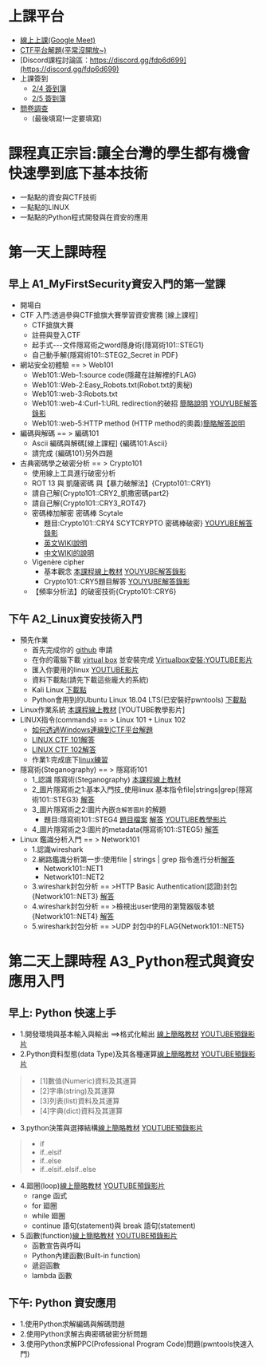 # 上課平台
- [線上上課(Google Meet)](https://meet.google.com/anw-awov-hsw)
- [CTF平台解題(平常沒開放~)](https://120.114.62.215/)
- [Discord課程討論區：https://discord.gg/fdp6d699](https://discord.gg/fdp6d699)
- 上課簽到
  - [2/4 簽到簿](https://forms.gle/TjzKdoCwXRt9wTzb7)
  - [2/5 簽到簿](https://forms.gle/TCjCFFqQ7ayccNLN8)
- [問卷調查](https://forms.gle/WT1vQ3x7HC9FD7Gu6)
  - (最後填寫!一定要填寫) 

# 課程真正宗旨:讓全台灣的學生都有機會快速學到底下基本技術
- 一點點的資安與CTF技術
- 一點點的LINUX
- 一點點的Python程式開發與在資安的應用

# 第一天上課時程
## 早上 A1_MyFirstSecurity資安入門的第一堂課
- 開場白
- CTF 入門:透過參與CTF搶旗大賽學習資安實務 [線上課程]
  - CTF搶旗大賽
  - 註冊與登入CTF
  - 起手式---文件隱寫術之word隱身術{隱寫術101::STEG1}
  - 自己動手解{隱寫術101::STEG2_Secret in PDF}
- 網站安全初體驗 == > Web101
  - Web101::Web-1:source code(隱藏在註解裡的FLAG)
  - Web101::Web-2:Easy_Robots.txt(Robot.txt的奧秘)
  - Web101::web-3:Robots.txt
  - Web101::web-4:Curl-1:URL redirection的破招 [簡略說明](https://github.com/MyFirstSecurity2020/SecurityFoscusOnline2023/blob/main/A1_MyFirstSecurity%E8%B3%87%E5%AE%89%E5%85%A5%E9%96%80%E7%9A%84%E7%AC%AC%E4%B8%80%E5%A0%82%E8%AA%B2/web-4%E8%A7%A3%E7%AD%94.md) [YOUYUBE解答錄影](https://youtu.be/Lwyp3tv66KQ)
  - Web101::web-5:HTTP method (HTTP method的奧義)[簡略解答說明](https://github.com/MyFirstSecurity2020/SecurityFoscusOnline2023/blob/main/A1_MyFirstSecurity%E8%B3%87%E5%AE%89%E5%85%A5%E9%96%80%E7%9A%84%E7%AC%AC%E4%B8%80%E5%A0%82%E8%AA%B2/web-5%E8%A7%A3%E7%AD%94.md)
- 編碼與解碼 == >  編碼101
  - Ascii 編碼與解碼[線上課程] {編碼101:Ascii}
  - 請完成 {編碼101}另外四題
- 古典密碼學之破密分析 == > Crypto101  
  - 使用線上工具進行破密分析
  - ROT 13 與 凱薩密碼 與【暴力破解法】{Crypto101::CRY1}
  - 請自己解{Crypto101::CRY2_凱撒密碼part2}
  - 請自己解{Crypto101::CRY3_ROT47}
  - 密碼棒加解密 密碼棒 Scytale
    - 題目:Crypto101::CRY4 SCYTCRYPTO 密碼棒破密}  [YOUYUBE解答錄影](https://youtu.be/8XbZSa-1GkE)
    - [英文WIKI說明](https://en.wikipedia.org/wiki/Scytale)
    - [中文WIKI的說明](https://zh.m.wikipedia.org/zh-tw/%E5%AF%86%E7%A2%BC%E6%A3%92)
  - Vigenère cipher  
    - 基本觀念 [本課程線上教材](https://github.com/MyFirstSecurity2020/SecurityFoscusOnline2023/blob/main/A1_MyFirstSecurity%E8%B3%87%E5%AE%89%E5%85%A5%E9%96%80%E7%9A%84%E7%AC%AC%E4%B8%80%E5%A0%82%E8%AA%B2/Vigen%C3%A8recipher.md) [YOUYUBE解答錄影]()
    - Crypto101::CRY5題目解答 [YOUYUBE解答錄影](https://youtu.be/P2fCkFC2eRA)
  - 【頻率分析法】的破密技術{Crypto101::CRY6}


## 下午 A2_Linux資安技術入門
- 預先作業
  - 首先完成你的 [github](https://github.com/) 申請
  - 在你的電腦下載 [virtual box](https://www.virtualbox.org/wiki/Downloads) 並安裝完成 [Virtualbox安裝:YOUTUBE影片](https://youtu.be/FC0CX71aGnc)
  - 匯入你要用的linux  [YOUTUBE影片](https://youtu.be/GTpQR7fZcwE)
  - 資料下載點(請先下載這些龐大的系統)
  - Kali Linux [下載點](https://drive.google.com/file/d/1m620Z7KAOSUOLdFH92FYLE2NINb-vJsn/view?usp=sharing)
  - Python會用到的Ubuntu Linux 18.04 LTS(已安裝好pwntools)  [下載點](https://drive.google.com/file/d/1aP-qCFP6jKsGYXtKy9ahwZleQSENEi7C/view?usp=sharing)
- Linux作業系統 [本課程線上教材](https://github.com/MyFirstSecurity2020/SecurityFoscusOnline2023/blob/main/A2_Linux%E8%B3%87%E5%AE%89%E6%8A%80%E8%A1%93%E5%85%A5%E9%96%80/1.%E5%9F%BA%E7%A4%8Elinux%E5%85%A5%E9%96%80.MD) [YOUTUBE教學影片]
- LINUX指令(commands) == >  Linux 101 + Linux 102
  - [如何透過Windows連線到CTF平台解題](https://github.com/MyFirstSecurity2020/SecurityFoscusOnline2023/blob/main/A2_Linux%E8%B3%87%E5%AE%89%E6%8A%80%E8%A1%93%E5%85%A5%E9%96%80/%E5%A6%82%E4%BD%95%E9%80%8F%E9%81%8EWindows%E9%80%A3%E7%B7%9A%E5%88%B0CTF%E5%B9%B3%E5%8F%B0%E8%A7%A3%E9%A1%8C.md)
  - [LINUX CTF 101解答 ](https://github.com/MyFirstSecurity2020/SecurityFoscusOnline2023/blob/main/A2_Linux%E8%B3%87%E5%AE%89%E6%8A%80%E8%A1%93%E5%85%A5%E9%96%80/2_1_Linux101%E8%A7%A3%E7%AD%94.md)
  - [LINUX CTF 102解答](https://github.com/MyFirstSecurity2020/SecurityFoscusOnline2023/blob/main/A2_Linux%E8%B3%87%E5%AE%89%E6%8A%80%E8%A1%93%E5%85%A5%E9%96%80/2_2_Linux%20102%E8%A7%A3%E7%AD%94.md) 
  - 作業1:完成底下[linux練習](https://overthewire.org/wargames/bandit/)
- 隱寫術(Steganography) == >  隱寫術101
  - 1_認識 隱寫術(Steganography)  [本課程線上教材](https://github.com/MyFirstSecurity2020/SecurityFoscusOnline2023/blob/main/A2_Linux%E8%B3%87%E5%AE%89%E6%8A%80%E8%A1%93%E5%85%A5%E9%96%80/2.%E9%9A%B1%E5%AF%AB%E8%A1%93%E5%85%A5%E9%96%80/1_%E8%AA%8D%E8%AD%98%E9%9A%B1%E5%AF%AB%E8%A1%93%20Steganography.md)
  - 2_圖片隱寫術之1:基本入門技_使用linux 基本指令file|strings|grep{隱寫術101::STEG3} [解答](https://github.com/MyFirstSecurity2020/SecurityFoscusOnline2023/blob/main/A2_Linux%E8%B3%87%E5%AE%89%E6%8A%80%E8%A1%93%E5%85%A5%E9%96%80/2.%E9%9A%B1%E5%AF%AB%E8%A1%93%E5%85%A5%E9%96%80/2_%E5%9C%96%E7%89%87%E9%9A%B1%E5%AF%AB%E8%A1%93%E5%9F%BA%E6%9C%AC%E5%85%A5%E9%96%80%E6%8A%80.md)
  - 3_圖片隱寫術之2:圖片內嵌`含解答圖片`的解題 
    - 題目:隱寫術101::STEG4  [題目檔案](https://raw.githubusercontent.com/MyFirstSecurity2020/backup/main/steg/steg101/carter.jpg) [解答](https://github.com/MyFirstSecurity2020/SecurityFoscusOnline2023/edit/main/A2_Linux%E8%B3%87%E5%AE%89%E6%8A%80%E8%A1%93%E5%85%A5%E9%96%80/2.%E9%9A%B1%E5%AF%AB%E8%A1%93%E5%85%A5%E9%96%80/3_%E5%9C%96%E7%89%87%E9%9A%B1%E5%AF%AB%E8%A1%93%E4%B9%8B2_%E5%9C%96%E7%89%87%E5%85%A7%E5%B5%8C%E8%A7%A3%E7%AD%94%E5%9C%96%E7%89%87%E7%9A%84%E8%A7%A3%E9%A1%8C.md) [YOUTUBE教學影片](https://youtu.be/pMcqm7w46pE)
  - 4_圖片隱寫術之3:圖片的metadata{隱寫術101::STEG5} [解答](https://github.com/MyFirstSecurity2020/SecurityFoscusOnline2023/blob/main/A2_Linux%E8%B3%87%E5%AE%89%E6%8A%80%E8%A1%93%E5%85%A5%E9%96%80/2.%E9%9A%B1%E5%AF%AB%E8%A1%93%E5%85%A5%E9%96%80/4_%E5%9C%96%E7%89%87%E9%9A%B1%E5%AF%AB%E8%A1%93%E4%B9%8B3_%E5%9C%96%E7%89%87%E7%9A%84metadata.md)
- Linux 鑑識分析入門 == >  Network101
  - 1.認識wireshark
  - 2.網路鑑識分析第一步:使用file | strings | grep 指令進行分析[解答](https://github.com/MyFirstSecurity2020/SecurityFoscusOnline2023/tree/main/A2_Linux%E8%B3%87%E5%AE%89%E6%8A%80%E8%A1%93%E5%85%A5%E9%96%80/3_Linux%20%E9%91%91%E8%AD%98%E5%88%86%E6%9E%90%E5%85%A5%E9%96%80)
    - Network101::NET1
    - Network101::NET2
  - 3.wireshark封包分析 == >HTTP Basic Authentication(認證)封包{Network101::NET3} [解答](https://github.com/MyFirstSecurity2020/SecurityFoscusOnline2023/blob/main/A2_Linux%E8%B3%87%E5%AE%89%E6%8A%80%E8%A1%93%E5%85%A5%E9%96%80/3_Linux%20%E9%91%91%E8%AD%98%E5%88%86%E6%9E%90%E5%85%A5%E9%96%80/3_%E4%BD%BF%E7%94%A8wireshark%E5%88%86%E6%9E%90HTTP%20Basic%20Authentication(%E8%AA%8D%E8%AD%89)%E5%B0%81%E5%8C%85.md)
  - 4.wireshark封包分析 == >檢視出user使用的瀏覽器版本號{Network101::NET4} [解答](https://github.com/MyFirstSecurity2020/SecurityFoscusOnline2023/blob/main/A2_Linux%E8%B3%87%E5%AE%89%E6%8A%80%E8%A1%93%E5%85%A5%E9%96%80/3_Linux%20%E9%91%91%E8%AD%98%E5%88%86%E6%9E%90%E5%85%A5%E9%96%80/4_%E4%BD%BF%E7%94%A8wireshark%E6%AA%A2%E8%A6%96%E5%87%BAuser%E4%BD%BF%E7%94%A8%E7%9A%84%E7%80%8F%E8%A6%BD%E5%99%A8%E7%89%88%E6%9C%AC%E8%99%9F.md)
  - 5.wireshark封包分析 == >UDP 封包中的FLAG{Network101::NET5}
# 第二天上課時程 A3_Python程式與資安應用入門 
## 早上: Python 快速上手
- 1.開發環境與基本輸入與輸出 ==>格式化輸出 [線上簡略教材]() [YOUTUBE預錄影片]() 
- 2.Python資料型態(data Type)及其各種運算[線上簡略教材]() [YOUTUBE預錄影片]() 
>* [1]數值(Numeric)資料及其運算
>* [2]字串(string)及其運算
>* [3]列表(list)資料及其運算
>* [4]字典(dict)資料及其運算 
- 3.python決策與選擇結構[線上簡略教材]() [YOUTUBE預錄影片]() 
>* if     
>* if..elsif     
>* if..else
>* if..elsif..elsif..else
- 4.廻圈(loop)[線上簡略教材]() [YOUTUBE預錄影片]() 
  - range 函式
  - for 廻圈
  - while 廻圈
  - continue 語句(statement)與 break 語句(statement) 
- 5.函數(function)[線上簡略教材]() [YOUTUBE預錄影片]() 
  - 函數宣告與呼叫
  - Python內建函數(Built-in function)
  - 遞迴函數
  - lambda 函數

## 下午: Python 資安應用
- 1.使用Python求解編碼與解碼問題
- 2.使用Python求解古典密碼破密分析問題
- 3.使用Python求解PPC(Professional Program Code)問題(pwntools快速入門)
